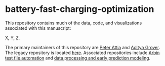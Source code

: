 # battery-fast-charging-optimization
This repository contains much of the data, code, and visualizations associated with this manuscript:

X, Y, Z.

The primary maintainers of this repository are [Peter Attia](https://github.com/petermattia) and [Aditya Grover](https://github.com/aditya-grover). The legacy repository is located [here](https://github.com/petermattia/battery-parameter-spaces). Associated repositories include [Arbin test file automation](https://github.com/chueh-ermon/automate-Arbin-schedule-file-creation) and [data processing and early prediction modeling](https://github.com/chueh-ermon/BMS-autoanalysis).
